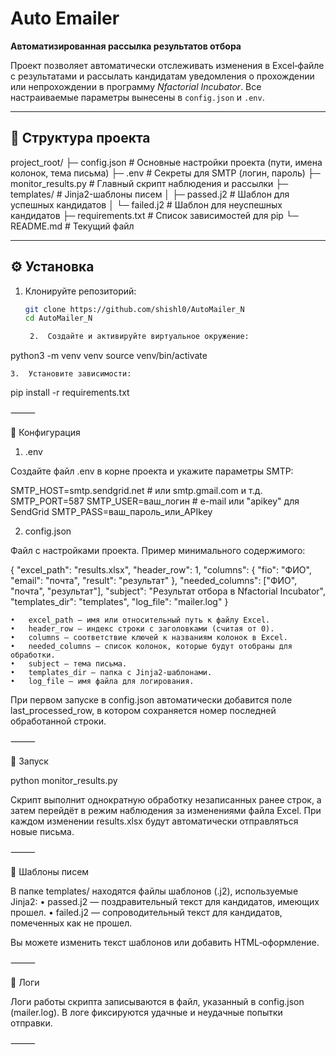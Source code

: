 # Auto Emailer

**Автоматизированная рассылка результатов отбора**

Проект позволяет автоматически отслеживать изменения в Excel‑файле с результатами и рассылать кандидатам уведомления о прохождении или непрохождении в программу _Nfactorial Incubator_. Все настраиваемые параметры вынесены в `config.json` и `.env`.

---

## 📂 Структура проекта

project_root/
├─ config.json            # Основные настройки проекта (пути, имена колонок, тема письма)
├─ .env                   # Секреты для SMTP (логин, пароль)
├─ monitor_results.py     # Главный скрипт наблюдения и рассылки
├─ templates/             # Jinja2-шаблоны писем
│  ├─ passed.j2           # Шаблон для успешных кандидатов
│  └─ failed.j2           # Шаблон для неуспешных кандидатов
├─ requirements.txt       # Список зависимостей для pip
└─ README.md              # Текущий файл

---

## ⚙️ Установка

1. Клонируйте репозиторий:
   ```bash
   git clone https://github.com/shishl0/AutoMailer_N
   cd AutoMailer_N

	2.	Создайте и активируйте виртуальное окружение:

python3 -m venv venv
source venv/bin/activate


	3.	Установите зависимости:

pip install -r requirements.txt



⸻

🔧 Конфигурация

1. .env

Создайте файл .env в корне проекта и укажите параметры SMTP:

SMTP_HOST=smtp.sendgrid.net      # или smtp.gmail.com и т.д.
SMTP_PORT=587
SMTP_USER=ваш_логин             # e-mail или "apikey" для SendGrid
SMTP_PASS=ваш_пароль_или_APIkey

2. config.json

Файл с настройками проекта. Пример минимального содержимого:

{
  "excel_path": "results.xlsx",
  "header_row": 1,
  "columns": {
    "fio": "ФИО",
    "email": "почта",
    "result": "результат"
  },
  "needed_columns": ["ФИО", "почта", "результат"],
  "subject": "Результат отбора в Nfactorial Incubator",
  "templates_dir": "templates",
  "log_file": "mailer.log"
}

	•	excel_path — имя или относительный путь к файлу Excel.
	•	header_row — индекс строки с заголовками (считая от 0).
	•	columns — соответствие ключей к названиям колонок в Excel.
	•	needed_columns — список колонок, которые будут отобраны для обработки.
	•	subject — тема письма.
	•	templates_dir — папка с Jinja2-шаблонами.
	•	log_file — имя файла для логирования.

При первом запуске в config.json автоматически добавится поле last_processed_row, в котором сохраняется номер последней обработанной строки.

⸻

🚀 Запуск

python monitor_results.py

Скрипт выполнит однократную обработку незаписанных ранее строк, а затем перейдёт в режим наблюдения за изменениями файла Excel. При каждом изменении results.xlsx будут автоматически отправляться новые письма.

⸻

📄 Шаблоны писем

В папке templates/ находятся файлы шаблонов (.j2), используемые Jinja2:
	•	passed.j2 — поздравительный текст для кандидатов, имеющих прошел.
	•	failed.j2 — сопроводительный текст для кандидатов, помеченных как не прошел.

Вы можете изменить текст шаблонов или добавить HTML‑оформление.

⸻

📝 Логи

Логи работы скрипта записываются в файл, указанный в config.json (mailer.log). В логе фиксируются удачные и неудачные попытки отправки.

⸻
